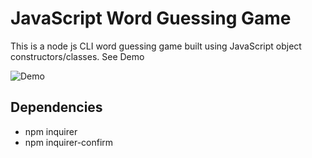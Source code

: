 # JavaScript Word Guessing Game
This is a node js CLI word guessing game built using JavaScript object constructors/classes. See Demo

![Demo](/word_guessing.gif)

## Dependencies
 * npm inquirer
 * npm inquirer-confirm
